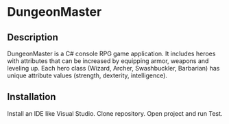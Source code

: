 # DungeonMaster

## Description
DungeonMaster is a C# console RPG game application.
It includes heroes with attributes that can be increased by equipping armor, weapons and leveling up.
Each hero class (Wizard, Archer, Swashbuckler, Barbarian) has unique attribute values (strength, dexterity, intelligence).


## Installation
Install an IDE like Visual Studio.
Clone repository.
Open project and run Test.
